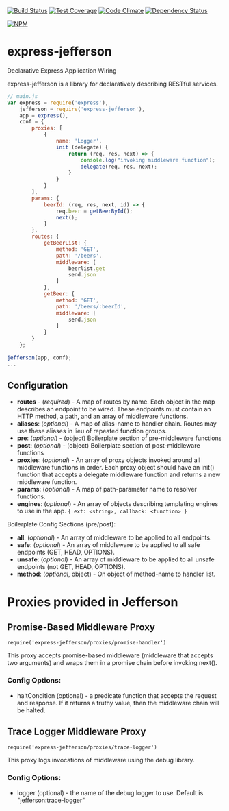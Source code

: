 [![Build Status](https://travis-ci.org/atsid/express-jefferson.svg?branch=master)](https://travis-ci.org/atsid/express-jefferson)
[![Test Coverage](https://codeclimate.com/github/atsid/express-jefferson/badges/coverage.svg)](https://codeclimate.com/github/atsid/express-jefferson)
[![Code Climate](https://codeclimate.com/github/atsid/express-jefferson/badges/gpa.svg)](https://codeclimate.com/github/atsid/express-jefferson)
[![Dependency Status](https://david-dm.org/atsid/express-jefferson.svg)](https://david-dm.org/atsid/express-jefferson)

[![NPM](https://nodei.co/npm/express-jefferson.png)](https://nodei.co/npm/express-jefferson/)

# express-jefferson
Declarative Express Application Wiring

express-jefferson is a library for declaratively describing RESTful services.

```js
// main.js
var express = require('express'),
    jefferson = require('express-jefferson'),
    app = express(),    
    conf = {
        proxies: [
            {
                name: 'Logger',
                init (delegate) {
                    return (req, res, next) => {
                        console.log("invoking middleware function");
                        delegate(req, res, next);
                    }
                }
            }
        ],
        params: {
            beerId: (req, res, next, id) => {
                req.beer = getBeerById();
                next();
            }
        },
        routes: {
            getBeerList: {
                method: 'GET',
                path: '/beers',
                middleware: [
                    beerlist.get
                    send.json
                ]
            },
            getBeer: {
                method: 'GET',
                path: '/beers/:beerId',
                middleware: [
                    send.json
                ]
            }
        }
    };
    
jefferson(app, conf);
...
```

## Configuration
* **routes** - (*required*) - A map of routes by name. Each object in the map describes an endpoint to be wired. These endpoints must contain an HTTP method, a path, and an array of middleware functions.
* **aliases**: (*optional*) - A map of alias-name to handler chain. Routes may use these aliases in lieu of repeated function groups.
* **pre**: (*optional*) - (object) Boilerplate section of pre-middleware functions
* **post**: (*optional*) - (object) Boilerplate section of post-middleware functions
* **proxies**: (*optional*) - An array of proxy objects invoked around all middleware functions in order. Each proxy object should have an init() function that accepts a delegate middleware function and returns a new middleware function.
* **params**: (*optional*) - A map of path-parameter name to resolver functions.
* **engines**: (*optional*) - An array of objects describing templating engines to use in the app. `{ ext: <string>, callback: <function> }`

Boilerplate Config Sections (pre/post):
* **all**: (*optional*) - An array of middleware to be applied to all endpoints.
* **safe**: (*optional*) - An array of middleware to be applied to all safe endpoints (GET, HEAD, OPTIONS).
* **unsafe**: (*optional*) - An array of middleware to be applied to all unsafe endpoints (not GET, HEAD, OPTIONS).
* **method**: (*optional*, object) - On object of method-name to handler list.

# Proxies provided in Jefferson

## Promise-Based Middleware Proxy 
`require('express-jefferson/proxies/promise-handler')`

This proxy accepts promise-based middleware (middleware that accepts two arguments) and wraps them in a promise chain before invoking next().

### Config Options:
* haltCondition (optional) - a predicate function that accepts the request and response. If it returns a truthy value, then the middleware chain will be halted. 

## Trace Logger Middleware Proxy
`require('express-jefferson/proxies/trace-logger')`

This proxy logs invocations of middleware using the debug library.

### Config Options:
 * logger (optional) - the name of the debug logger to use. Default is "jefferson:trace-logger"
